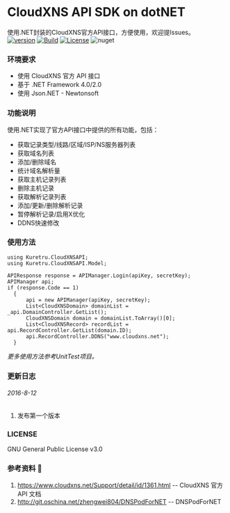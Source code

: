 # CloudXNS API SDK on dotNET
使用.NET封装的CloudXNS官方API接口，方便使用，欢迎提Issues。  
[![version](https://img.shields.io/badge/version-v1.0-red.svg)](https://github.com/kuretru/CloudXNS-API-SDK-dotNET/releases/latest)
[![Build](https://img.shields.io/badge/build-20160912-brightgreen.svg)](https://github.com/kuretru/CloudXNS-API-SDK-dotNET/releases/latest)
[![License](https://img.shields.io/badge/License-GPLV3-orange.svg)](LICENSE) ![nuget](https://img.shields.io/badge/nuget-v3.5.0-blue.svg)

### 环境要求
* 使用 CloudXNS 官方 API 接口
* 基于 .NET Framework 4.0/2.0
* 使用 Json.NET - Newtonsoft

### 功能说明
使用.NET实现了官方API接口中提供的所有功能，包括：
* 获取记录类型/线路/区域/ISP/NS服务器列表
* 获取域名列表
* 添加/删除域名
* 统计域名解析量
* 获取主机记录列表
* 删除主机记录
* 获取解析记录列表
* 添加/更新/删除解析记录
* 暂停解析记录/启用X优化
* DDNS快速修改

### 使用方法
```
using Kuretru.CloudXNSAPI;
using Kuretru.CloudXNSAPI.Model;

APIResponse response = APIManager.Login(apiKey, secretKey);
APIManager api;
if (response.Code == 1)
  {
      api = new APIManager(apiKey, secretKey);
      List<CloudXNSDomain> domainList = _api.DomainController.GetList();
      CloudXNSDomain domain = domainList.ToArray()[0];
      List<CloudXNSRecord> recordList = api.RecordController.GetList(domain.ID);
      api.RecordController.DDNS("www.cloudxns.net");
  }
```
*更多使用方法参考UnitTest项目。*

### 更新日志
###### 2016-8-12
1. 发布第一个版本

### LICENSE
GNU General Public License v3.0

### 参考资料 :paperclip:
1. https://www.cloudxns.net/Support/detail/id/1361.html -- CloudXNS 官方 API 文档
2. http://git.oschina.net/zhengwei804/DNSPodForNET -- DNSPodForNET
